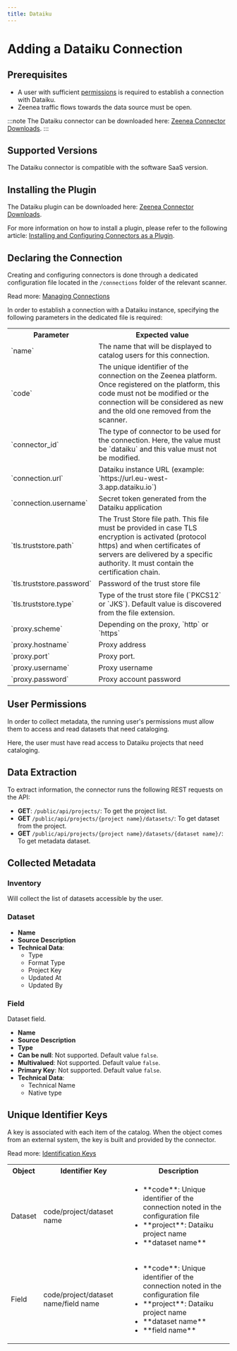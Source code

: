 ```yaml
---
title: Dataiku
---
```


# Adding a Dataiku Connection

## Prerequisites

* A user with sufficient [permissions](#user-permissions) is required to establish a connection with Dataiku.
* Zeenea traffic flows towards the data source must be open. 

:::note
The Dataiku connector can be downloaded here: [Zeenea Connector Downloads](./zeenea-connectors-list).
:::

## Supported Versions

The Dataiku connector is compatible with the software SaaS version. 

## Installing the Plugin

The Dataiku plugin can be downloaded here: [Zeenea Connector Downloads](./zeenea-connectors-list).

For more information on how to install a plugin, please refer to the following article: [Installing and Configuring Connectors as a Plugin](./zeenea-connectors-install-as-plugin).

 ## Declaring the Connection
  
Creating and configuring connectors is done through a dedicated configuration file located in the `/connections` folder of the relevant scanner.
 
Read more: [Managing Connections](./zeenea-managing-connections)
 
In order to establish a connection with a Dataiku instance, specifying the following parameters in the dedicated file is required:
 
<table>
  <tr>
    <th>Parameter</th>
    <th>Expected value</th>
  </tr>
  <tr>
    <td>`name`</td>
    <td>The name that will be displayed to catalog users for this connection.</td>
  </tr>
  <tr>
    <td>`code`</td>
    <td>The unique identifier of the connection on the Zeenea platform. Once registered on the platform, this code must not be modified or the connection will be considered as new and the old one removed from the scanner.</td>
  </tr>
  <tr>
    <td>`connector_id`</td>
    <td>The type of connector to be used for the connection. Here, the value must be `dataiku` and this value must not be modified.</td>
  </tr>
  <tr>
    <td>`connection.url`</td>
    <td>Dataiku instance URL (example: `https://url.eu-west-3.app.dataiku.io`)</td>
  </tr>
  <tr>
    <td>`connection.username`</td>
    <td>Secret token generated from the Dataiku application</td>
  </tr>
  <tr>
    <td>`tls.truststore.path`</td>
    <td>The Trust Store file path. This file must be provided in case TLS encryption is activated (protocol https) and when certificates of servers are delivered by a specific authority. It must contain the certification chain.</td>
  </tr>
  <tr>
    <td>`tls.truststore.password`</td>
    <td>Password of the trust store file</td>
  </tr>
  <tr>
    <td>`tls.truststore.type`</td>
    <td>Type of the trust store file (`PKCS12` or `JKS`). Default value is discovered from the file extension.</td>
  </tr>
  <tr>
    <td>`proxy.scheme`</td>
    <td>Depending on the proxy, `http` or `https`</td>
  </tr>
  <tr>
    <td>`proxy.hostname`</td>
    <td>Proxy address</td>
  </tr>
  <tr>
    <td>`proxy.port`</td>
    <td>Proxy port.</td>
  </tr>
  <tr>
    <td>`proxy.username`</td>
    <td>Proxy username</td>
  </tr>
  <tr>
    <td>`proxy.password`</td>
    <td>Proxy account password</td>
  </tr>
</table>

## User Permissions

In order to collect metadata, the running user's permissions must allow them to access and read datasets that need cataloging. 

Here, the user must have read access to Dataiku projects that need cataloging.

## Data Extraction

To extract information, the connector runs the following REST requests on the API:

* **GET**: `/public/api/projects/`: To get the project list.
* **GET** `/public/api/projects/{project name}/datasets/`: To get dataset from the project.
* **GET** `/public/api/projects/{project name}/datasets/{dataset name}/`: To get metadata dataset.

## Collected Metadata

### Inventory

Will collect the list of datasets accessible by the user.  

### Dataset

* **Name**
* **Source Description**
* **Technical Data**:
  * Type
  * Format Type
  * Project Key
  * Updated At
  * Updated By

### Field

Dataset field. 

* **Name**
* **Source Description**
* **Type**
* **Can be null**: Not supported. Default value `false`. 
* **Multivalued**: Not supported. Default value `false`.
* **Primary Key**: Not supported. Default value `false`.
* **Technical Data**:
  * Technical Name
  * Native type
 
## Unique Identifier Keys

A key is associated with each item of the catalog. When the object comes from an external system, the key is built and provided by the connector.

 Read more: [Identification Keys](./zeenea-identification-keys)

<table>
  <tr>
    <th>Object</th>
    <th>Identifier Key</th>
    <th>Description</th>
  </tr>
  <tr>
    <td>Dataset</td>
    <td>code/project/dataset name</td>
    <td>
      <ul>
      <li>**code**: Unique identifier of the connection noted in the configuration file</li>
      <li>**project**: Dataiku project name</li>
      <li>**dataset name**</li>
      </ul>
    </td>
  </tr>
  <tr>
    <td>Field</td>
    <td>code/project/dataset name/field name</td>
    <td>
      <ul>
      <li>**code**:  Unique identifier of the connection noted in the configuration file</li>
      <li>**project**: Dataiku project name</li>
      <li>**dataset name**</li>
      <li>**field name**</li>
      </ul>
    </td>
  </tr>
</table>
